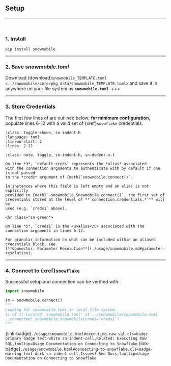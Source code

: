 ## Setup
---

<br>

### 1. Install
`pip install snowmobile`

<hr class="sn-spacer">

### 2. Save *snowmobile.toml*
Download {download}`snowmobile_TEMPLATE.toml <../snowmobile/core/pkg_data/snowmobile_TEMPLATE.toml>` 
and save it in anywhere on your file system as **`snowmobile.toml`**.
+++

<hr class="sn-spacer">

### 3. Store Credentials
The first few lines of [](./usage/snowmobile_toml.md) are outlined below; **for 
minimum configuration,** populate lines 6-12 with a valid set of {xref}`snowflake` 
credentials.

`````{literalinclude} ../snowmobile/core/pkg_data/snowmobile_TEMPLATE.toml
:class: toggle-shown, sn-indent-h
:language: toml
:lineno-start: 2
:lines: 2-12
`````

````{admonition} More Info
:class: note, toggle, sn-indent-h, sn-dedent-v-t

On line *3*, `default-creds` represents the *alias* associated
with the connection arguments to authenticate with by default if one is not passed 
to the *creds* argument of {meth}`snowmobile.connect()`.
 
In instances where this field is left empty and an alias is not explicitly
provided to {meth}`~snowmobile.Snowmobile.connect()`, the first set of 
credentials stored at the level of **`connection.credentials.*`** will be 
used (e.g. `creds1` above).

<hr class="sn-green">

On line *5*, `creds1` is the <u>alias</u> associated with the connection arguments in lines 6-12.

For granular information on what can be included within an aliased credentials block, see
[**Connector: Parameter Resolution**](./usage/snowmobile.md#parameter-resolution).
````

<hr class="sn-spacer">

### 4. Connect to {xref}`snowflake`
Successful setup and connection can be verified with:
```python
import snowmobile

sn = snowmobile.connect()
"""
Looking for snowmobile.toml in local file system..
(1 of 1) Located 'snowmobile.toml' at ../Snowmobile/snowmobile.toml
..connected: snowmobile.Snowmobile(creds='creds1')
"""
```

{link-badge}`./usage/snowmobile.html#executing-raw-sql,cls=badge-primary badge text-white sn-indent-cell,Related: Executing Raw SQL,tooltip=Usage Documentation on Connecting to Snowflake`
{link-badge}`./usage/snowmobile.html#connecting-to-snowflake,cls=badge-warning text-dark sn-indent-cell,Issues? See Docs,tooltip=Usage Documentation on Connecting to Snowflake`

<br>
